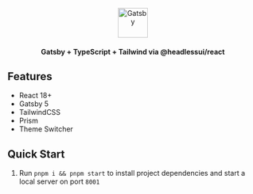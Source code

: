 <p align="center">
  <a href="https://www.gatsbyjs.com/?utm_source=starter&utm_medium=readme&utm_campaign=minimal-starter-ts">
    <img alt="Gatsby" src="https://www.gatsbyjs.com/Gatsby-Monogram.svg" width="60" />
  </a>
</p>
<h4 align="center">
  Gatsby + TypeScript + Tailwind via @headlessui/react
</h4>

## Features

- React 18+
- Gatsby 5
- TailwindCSS
- Prism
- Theme Switcher

## Quick Start

1. Run `pnpm i && pnpm start` to install project dependencies and start a local server on port `8001`
